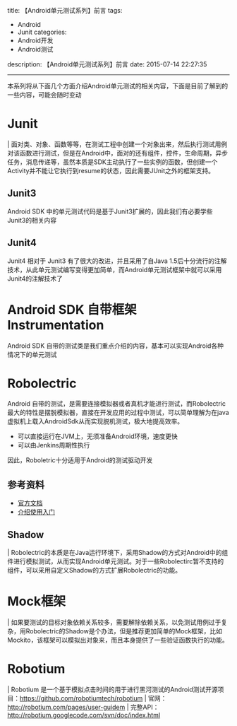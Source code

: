 title: 【Android单元测试系列】前言
tags:
  - Android
  - Junit
categories:
  - Android开发
  - Android测试

description: 【Android单元测试系列】前言
date: 2015-07-14 22:27:35

---
本系列将从下面几个方面介绍Android单元测试的相关内容，下面是目前了解到的一些内容，可能会随时变动
<!--more-->

# Junit

| 面对类、对象、函数等等，在测试工程中创建一个对象出来，然后执行测试用例对该函数进行测试，但是在Android中，面对的还有组件，控件，生命周期，异步任务，消息传递等，虽然本质是SDK主动执行了一些实例的函数，但创建一个Activity并不能让它执行到resume的状态，因此需要JUnit之外的框架支持。

## Junit3

Android SDK 中的单元测试代码是基于Junit3扩展的，因此我们有必要学些Junit3的相关内容

## Junit4

Junit4 相对于 Junit3 有了很大的改进，并且采用了自Java 1.5后十分流行的注解技术，从此单元测试编写变得更加简单，而Android单元测试框架中就可以采用Junit4的注解技术了

# Android SDK 自带框架 Instrumentation
Android SDK 自带的测试类是我们重点介绍的内容，基本可以实现Android各种情况下的单元测试

# Robolectric
Android 自带的测试，是需要连接模拟器或者真机才能进行测试，而Robolectric最大的特性是摆脱模拟器，直接在开发应用的过程中测试，可以简单理解为在java虚拟机上载入AndroidSdk从而实现脱机测试，极大地提高效率。

* 可以直接运行在JVM上，无须准备Android环境，速度更快
* 可以由Jenkins周期性执行

因此，Roboletric十分适用于Android的测试驱动开发


## 参考资料

* [官方文档](http://robolectric.org/)
* [介绍使用入门](http://segmentfault.com/a/1190000002904944)

## Shadow

| Robolectric的本质是在Java运行环境下，采用Shadow的方式对Android中的组件进行模拟测试，从而实现Android单元测试。对于一些Robolectirc暂不支持的组件，可以采用自定义Shadow的方式扩展Robolectric的功能。

# Mock框架

| 如果要测试的目标对象依赖关系较多，需要解除依赖关系，以免测试用例过于复杂，用Robolectric的Shadow是个办法，但是推荐更加简单的Mock框架，比如Mockito，该框架可以模拟出对象来，而且本身提供了一些验证函数执行的功能。


# Robotium

| Robotium 是一个基于模拟点击时间的用于进行黑河测试的Android测试开源项目：https://github.com/robotiumtech/robotium
| 官网：http://robotium.com/pages/user-guidem
| 完整API：http://robotium.googlecode.com/svn/doc/index.html

